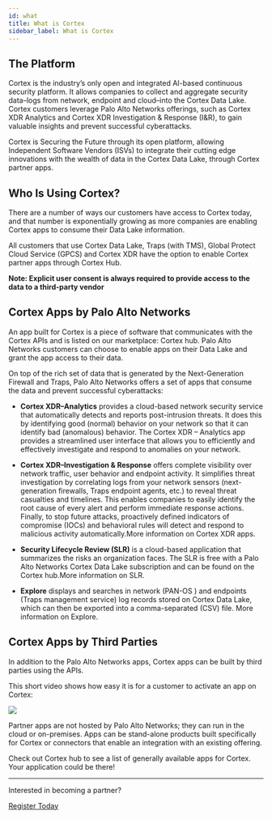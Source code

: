 ```yaml
---
id: what
title: What is Cortex
sidebar_label: What is Cortex
---
```


## The Platform

Cortex is the industry’s only open and integrated AI-based continuous security platform. It allows companies to collect and aggregate security data–logs from network, endpoint and cloud–into the Cortex Data Lake. Cortex customers leverage Palo Alto Networks offerings, such as Cortex XDR Analytics and Cortex XDR Investigation & Response (I&R), to gain valuable insights and prevent successful cyberattacks.

Cortex is Securing the Future through its open platform, allowing Independent Software Vendors (ISVs) to integrate their cutting edge innovations with the wealth of data in the Cortex Data Lake, through Cortex partner apps.

## Who Is Using Cortex?

There are a number of ways our customers have access to Cortex today, and that number is exponentially growing as more companies are enabling Cortex apps to consume their Data Lake information.

All customers that use Cortex Data Lake, Traps (with TMS), Global Protect Cloud Service (GPCS) and Cortex XDR have the option to enable Cortex partner apps through Cortex Hub.

**Note: Explicit user consent is always required to provide access to the data to a third-party vendor**

## Cortex Apps by Palo Alto Networks

An app built for Cortex is a piece of software that communicates with the Cortex APIs and is listed on our marketplace: Cortex hub. Palo Alto Networks customers can choose to enable apps on their Data Lake and grant the app access to their data.

On top of the rich set of data that is generated by the Next-Generation Firewall and Traps, Palo Alto Networks offers a set of apps that consume the data and prevent successful cyberattacks:

- **Cortex XDR–Analytics** provides a cloud-based network security service that automatically detects and reports post-intrusion threats. It does this by identifying good (normal) behavior on your network so that it can identify bad (anomalous) behavior. The Cortex XDR – Analytics app provides a streamlined user interface that allows you to efficiently and effectively investigate and respond to anomalies on your network.

* **Cortex XDR–Investigation & Response** offers complete visibility over network traffic, user behavior and endpoint activity. It simplifies threat investigation by correlating logs from your network sensors (next-generation firewalls, Traps endpoint agents, etc.) to reveal threat casualties and timelines. This enables companies to easily identify the root cause of every alert and perform immediate response actions. Finally, to stop future attacks, proactively defined indicators of compromise (IOCs) and behavioral rules will detect and respond to malicious activity automatically.More information on Cortex XDR apps.

* **Security Lifecycle Review (SLR)** is a cloud-based application that summarizes the risks an organization faces. The SLR is free with a Palo Alto Networks Cortex Data Lake subscription and can be found on the Cortex hub.More information on SLR.

* **Explore** displays and searches in network (PAN-OS ) and endpoints (Traps management service) log records stored on Cortex Data Lake, which can then be exported into a comma-separated (CSV) file. More information on Explore.

## Cortex Apps by Third Parties

In addition to the Palo Alto Networks apps, Cortex apps can be built by third parties using the APIs.

This short video shows how easy it is for a customer to activate an app on Cortex:

![](/img/hubactivation.gif)

Partner apps are not hosted by Palo Alto Networks; they can run in the cloud or on-premises. Apps can be stand-alone products built specifically for Cortex or connectors that enable an integration with an existing offering.

Check out Cortex hub to see a list of generally available apps for Cortex. Your application could be there!

---

Interested in becoming a partner?

<a className="button button--warning button--lg" href="/register" target="_self">
Register Today
</a>
